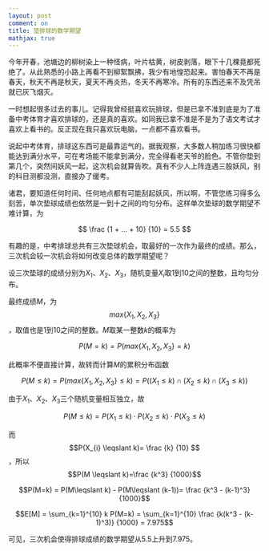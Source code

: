 ```yaml
---
layout: post
comment: on
title: 垫排球的数学期望
mathjax: true
---
```


今年开春，池塘边的柳树染上一种怪病，叶片枯黄，树皮剥落，眼下十几棵竟都死绝了。从此熟悉的小路上再看不到柳絮飘拂，我少有地惶恐起来。害怕春天不再是春天，秋天不再是秋天，夏天不再炎热，冬天不再寒冷。所有的东西还来不及凭吊就已灰飞烟灭。

<!--excerpt-->

一时想起很多过去的事儿。记得我曾经挺喜欢玩排球，但是已拿不准到底是为了准备中考体育才喜欢排球的，还是真的喜欢。如同我已拿不准是不是为了语文考试才喜欢上看书的。反正现在我只喜欢玩电脑，一点都不喜欢看书。

说起中考体育，排球这东西可是最靠运气的。据我观察，大多数人稍加练习很快都能达到满分水平，可在考场能不能拿到满分，完全得看老天爷的脸色。不管你垫到第几个，突然间妖风一起，这次机会就算告吹。真有不少人上阵连遇三股妖风，别的科目测都没测，直接办了缓考。

诸君，要知道任何时间、任何地点都有可能刮起妖风，所以啊，不管您练习得多么刻苦，单次垫球成绩也依然是一到十之间的均匀分布。这样单次垫球的数学期望不难计算，为

$$ \frac {1 + ... + 10} {10} = 5.5 $$

有趣的是，中考排球总共有三次垫球机会，取最好的一次作为最终的成绩。那么，三次机会较一次机会将如何改变总体的数学期望呢？

设三次垫球的成绩分别为$X_{1}$、$X_{2}$、$X_{3}$，随机变量$X_{i}$取1到10之间的整数，且均匀分布。

最终成绩$M$，为$$max\{X_{1}, X_{2}, X_{3}\}$$，取值也是1到10之间的整数。$M$取某一整数$k$的概率为

$$P(M=k)=P(max\{X_{1}, X_{2}, X_{3}\}=k)$$

此概率不便直接计算，故转而计算$M$的累积分布函数

$$ P(M \leqslant k) = P(max\{X_{1}, X_{2}, X_{3}\} \leqslant k)=P((X_{1} \leqslant k) \cap (X_{2} \leqslant k) \cap (X_{3} \leqslant k))$$

由于$X_{1}$、$X_{2}$、$X_{3}$三个随机变量相互独立，故

$$P(M \leqslant k)=P(X_{1} \leqslant k) \cdot P(X_{2} \leqslant k) \cdot P(X_{3} \leqslant k)$$

而$$P(X_{i} \leqslant k)= \frac {k} {10} $$，所以$$P(M \leqslant k)=\frac {k^3} {1000}$$

$$P(M=k) = P(M\leqslant k) - P(M\leqslant (k-1))= \frac {k^3 - (k-1)^3} {1000}$$

$$E[M] = \sum_{k=1}^{10} k P(M=k) = \sum_{k=1}^{10} \frac {k(k^3 - (k-1)^3)} {1000} = 7.975$$

可见，三次机会使得排球成绩的数学期望从5.5上升到7.975。
